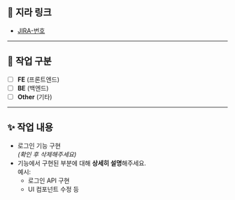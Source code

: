 ## 📝 지라 링크
- [JIRA-번호](https://jira.example.com/browse/JIRA-번호)

---

## 🔘 작업 구분
- [ ] **FE** (프론트엔드)
- [ ] **BE** (백엔드)
- [ ] **Other** (기타)

---

## ✨ 작업 내용  
- 로그인 기능 구현  
  *(확인 후 삭제해주세요)*  
- 기능에서 구현된 부분에 대해 **상세히 설명**해주세요.  
  예시:  
  - 로그인 API 구현  
  - UI 컴포넌트 수정 등

